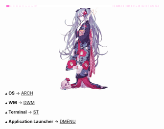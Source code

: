 <img src='Desktop.png' align='right' width='500px'/>

   ▴ **OS** -> [ARCH](https://archlinux.org/)
   
   ▴ **WM** -> [DWM](https://dwm.suckless.org/)
   
   ▴ **Terminal** -> [ST](https://st.suckless.org/)
   
   ▴ **Application Launcher** -> [DMENU](https://github.com/davatorium/rofi)
